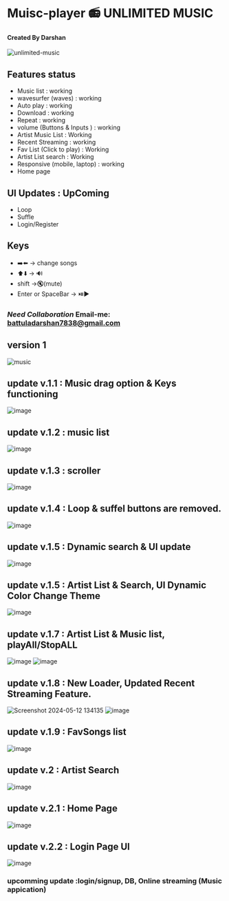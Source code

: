 # Muisc-player 📻 UNLIMITED MUSIC
#### Created By Darshan
![unlimited-music](https://github.com/darshan1005/Mini-Music-player/assets/114302987/31f78077-50e7-4617-9901-3553c75e2977)

## Features status
- Music list : working
- wavesurfer (waves) : working
- Auto play : working
- Download : working
- Repeat : working
- volume (Buttons & Inputs ) : working
- Artist Music List : Working
- Recent Streaming : working
- Fav List (Click to play) : Working
- Artist List search : Working
- Responsive (mobile, laptop) : working
- Home page

## UI Updates : UpComing
- Loop 
- Suffle
- Login/Register

## Keys
- ➡️⬅️ -> change songs
- ⬆️⬇️ -> 🔊
- shift ->🔇(mute)
- Enter or SpaceBar -> ⏯️▶️

### *Need Collaboration* Email-me: battuladarshan7838@gmail.com
## version 1 
![music](https://github.com/darshan1005/Mini-Music-player/assets/114302987/a1b229b7-f829-49df-ba7b-0cb6aa411bd6)
## update v.1.1 : Music drag option & Keys functioning
![image](https://github.com/darshan1005/Mini-Music-player/assets/114302987/ad3a7f90-1495-450d-b9d7-0355d4ab3ab1)
## update v.1.2 : music list 
![image](https://github.com/darshan1005/Mini-Music-player/assets/114302987/b3172c85-68cd-4c41-8410-767e7f2a25a1)
## update v.1.3 : scroller
![image](https://github.com/darshan1005/Mini-Music-player/assets/114302987/07e1a152-06dc-4d8d-9017-63ed0141336d)
## update v.1.4 : Loop & suffel buttons are removed.
![image](https://github.com/darshan1005/Mini-Music-player/assets/114302987/3567a60d-cbfd-45df-8537-9dd14c2adb13)
## update v.1.5 : Dynamic search & UI update
![image](https://github.com/darshan1005/Mini-Music-player/assets/114302987/58b10860-c433-4bcd-b703-0c7f68d3d8ed)
## update v.1.5 : Artist List & Search, UI Dynamic Color Change Theme
![image](https://github.com/darshan1005/Mini-Music-player/assets/114302987/f9bf5096-93a9-46b4-a5b8-dcfaf686bb1c)
## update v.1.7 : Artist List & Music list, playAll/StopALL
![image](https://github.com/darshan1005/Mini-Music-player/assets/114302987/9df7873f-0881-4927-b7fc-fd24df43aa70)
![image](https://github.com/darshan1005/Mini-Music-player/assets/114302987/38393940-8242-4941-b7f5-1589ebbc17e2)
## update v.1.8 : New Loader, Updated Recent Streaming Feature.
![Screenshot 2024-05-12 134135](https://github.com/darshan1005/Mini-Music-player/assets/114302987/4d3d76ad-3e6b-4d5b-a1c7-79f14e8a433a)
![image](https://github.com/darshan1005/Mini-Music-player/assets/114302987/6a6a5d63-031c-4502-978c-f044458e49d1)
## update v.1.9 : FavSongs list
![image](https://github.com/darshan1005/Unlimited-Music/assets/114302987/68fa3434-c065-4b5a-b986-823623bad855)
## update v.2 : Artist Search
![image](https://github.com/darshan1005/Unlimited-Music/assets/114302987/1056edb4-ce06-43e6-bde4-5b4f08dced00)
## update v.2.1 : Home Page
![image](https://github.com/darshan1005/Unlimited-Music/assets/114302987/218cffed-1771-4c87-9f27-34383a0c54f7)
## update v.2.2 : Login Page UI
![image](https://github.com/darshan1005/Unlimited-Music/assets/114302987/595d0e79-b892-48f7-ba65-a2c0a33c73ae)



### upcomming update :login/signup, DB, Online streaming (Music appication)
